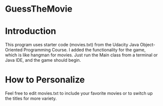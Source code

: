 # GuessTheMovie

# Introduction
  
   This program uses starter code (movies.txt) from the Udacity Java Object-Oriented Programming Course. 
   I added the functionality for the game, which is like hangman for movies. Just run the Main class 
   from a terminal or Java IDE, and the game should begin.
   
# How to Personalize
  
  Feel free to edit movies.txt to include your favorite movies or to switch up the titles for more
  variety.
